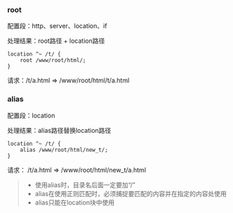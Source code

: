 ### root

配置段：http、server、location、if

处理结果：root路径 + location路径

```
location ^~ /t/ {
	root /www/root/html/;
}
```

请求：/t/a.html => /www/root/html/t/a.html

### alias

配置段：location

处理结果：alias路径替换location路径

```
location ^~ /t/ {
	alias /www/root/html/new_t/;
}
```

请求： /t/a.html => /www/root/html/new_t/a.html



> + 使用alias时，目录名后面一定要加“/”
> + alias在使用正则匹配时，必须捕捉要匹配的内容并在指定的内容处使用
> + alias只能在location块中使用